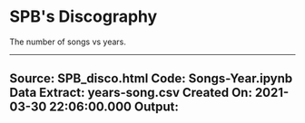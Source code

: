 # SPB's Discography

The number of songs vs years.


---
Source: SPB_disco.html
Code: Songs-Year.ipynb
Data Extract: years-song.csv
Created On: 2021-03-30 22:06:00.000
Output:
---
